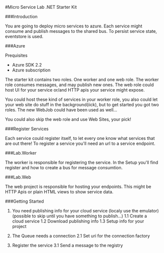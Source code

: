 #Micro Service Lab .NET Starter Kit

###Introduction

You are going to deploy micro services to azure. Each service might consume and publish messages to the shared bus.
To persist service state, eventstore is used.

###Azure

Prequisites
- Azure SDK 2.2
- Azure subscription

The starter kit contains two roles. One worker and one web role.
The worker role consumes messages, and may publish new ones. The web role could host UI 
for your service or/and HTTP apis your service might expose.

You could host these kind of services in your worker role, you also could let your web site do stuff in the background(iick), 
but to get started you got two roles. The new WebJob could have been used as well...

You could also skip the web role and use Web Sites, your pick!

###Register Services

Each service could register itself, to let every one know what services that are out there!
To register a service you'll need an url to a service endpoint. 

###Lab.Worker

The worker is responsible for registering the service.
In the Setup you'll find register and how to create a bus for message consumtion.
 
###Lab.Web

The web project is responsible for hosting your endpoints. This might be HTTP Apis or plain HTML views to show service data.

###Getting Started

1. You need publishing info for your cloud service (localy use the emulator)
(possible to skip until you have something to publish...)
1.1 Create a cloud service
1.2 Download publishing info
1.3 Setup info for your project

2. The Queue needs a connection
2.1 Set uri for the connection factory

3. Register the service
3.1 Send a message to the registry

